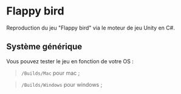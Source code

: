 # Flappy bird

Reproduction du jeu "Flappy bird" via le moteur de jeu Unity en C#.

## Système générique

Vous pouvez tester le jeu en fonction de votre OS :

> `/Builds/Mac` pour mac ;

> `/Builds/Windows` pour windows ;